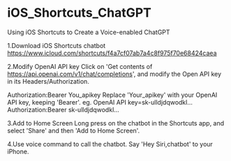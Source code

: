 # iOS_Shortcuts_ChatGPT
Using iOS Shortcuts to Create a Voice-enabled ChatGPT

1.Download iOS Shortcuts chatbot
   https://www.icloud.com/shortcuts/f4a7cf07ab7a4c8f975f70e68424caea

2.Modify OpenAI API key
  Click on 'Get contents of https://api.openai.com/v1/chat/completions', and modify the Open API key in its Headers/Authorization.

  Authorization:Bearer You_apikey
  Replace 'Your_apikey' with your OpenAI API key, keeping 'Bearer'.
  eg. OpenAI API key=sk-ulldjdqwodkl...
  Authorization:Bearer sk-ulldjdqwodkl...

3.Add to Home Screen
  Long press on the chatbot in the Shortcuts app, and select 'Share' and then 'Add to Home Screen'.

4.Use voice command to call the chatbot. 
  Say 'Hey Siri,chatbot' to your iPhone.
